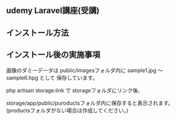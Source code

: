## udemy Laravel講座(受講)

## インストール方法

## インストール後の実施事項

画像のダミーデータは
public/imagesフォルダ内に
sample1.jpg 〜 sample6.hpg として
保存しています。

php artisan storage:link で
storageフォルダにリンク後、

storage/app/public/puroductsフォルダ内に保存すると表示されます。
(productsフォルダがない場合は作成してください。)